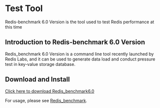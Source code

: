 # Test Tool

Redis-benchmark 6.0 Version is the tool used to test Redis performance at this time

## Introduction to Redis-benchmark 6.0 Version
Redis_benchmark 6.0 Version is a command line tool recently launched by Redis Labs, and it can be used to generate data load and conduct pressure test in key-value storage database.

## Download and Install

 [Click here to download Redis_benchmark6.0](https://redis-benchmark6-0.s3.cn-east-2.jdcloud-oss.com/redis-benchmark6-0/redis-benchmark6-0/redis-benchmark)
 
For usage, please see [Redis_benchmark](https://redis.io/topics/benchmarks).
